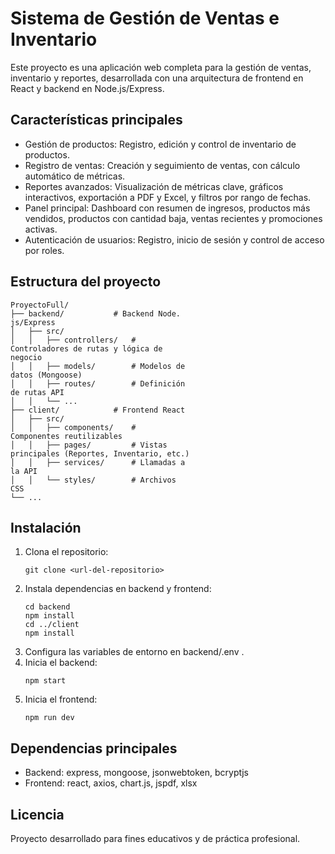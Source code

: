 # Sistema de Gestión de Ventas e Inventario
Este proyecto es una aplicación web completa para la gestión de ventas, inventario y reportes, desarrollada con una arquitectura de frontend en React y backend en Node.js/Express.

## Características principales
- Gestión de productos: Registro, edición y control de inventario de productos.
- Registro de ventas: Creación y seguimiento de ventas, con cálculo automático de métricas.
- Reportes avanzados: Visualización de métricas clave, gráficos interactivos, exportación a PDF y Excel, y filtros por rango de fechas.
- Panel principal: Dashboard con resumen de ingresos, productos más vendidos, productos con cantidad baja, ventas recientes y promociones activas.
- Autenticación de usuarios: Registro, inicio de sesión y control de acceso por roles.
## Estructura del proyecto
```
ProyectoFull/
├── backend/           # Backend Node.
js/Express
│   ├── src/
│   │   ├── controllers/   # 
Controladores de rutas y lógica de 
negocio
│   │   ├── models/        # Modelos de 
datos (Mongoose)
│   │   ├── routes/        # Definición 
de rutas API
│   │   └── ...
├── client/            # Frontend React
│   ├── src/
│   │   ├── components/    # 
Componentes reutilizables
│   │   ├── pages/         # Vistas 
principales (Reportes, Inventario, etc.)
│   │   ├── services/      # Llamadas a 
la API
│   │   └── styles/        # Archivos 
CSS
└── ...
```
## Instalación
1. Clona el repositorio:
   ```
   git clone <url-del-repositorio>
   ```
2. Instala dependencias en backend y frontend:
   ```
   cd backend
   npm install
   cd ../client
   npm install
   ```
3. Configura las variables de entorno en backend/.env .
4. Inicia el backend:
   ```
   npm start
   ```
5. Inicia el frontend:
   ```
   npm run dev
   ```
## Dependencias principales
- Backend: express, mongoose, jsonwebtoken, bcryptjs
- Frontend: react, axios, chart.js, jspdf, xlsx
## Licencia
Proyecto desarrollado para fines educativos y de práctica profesional.
